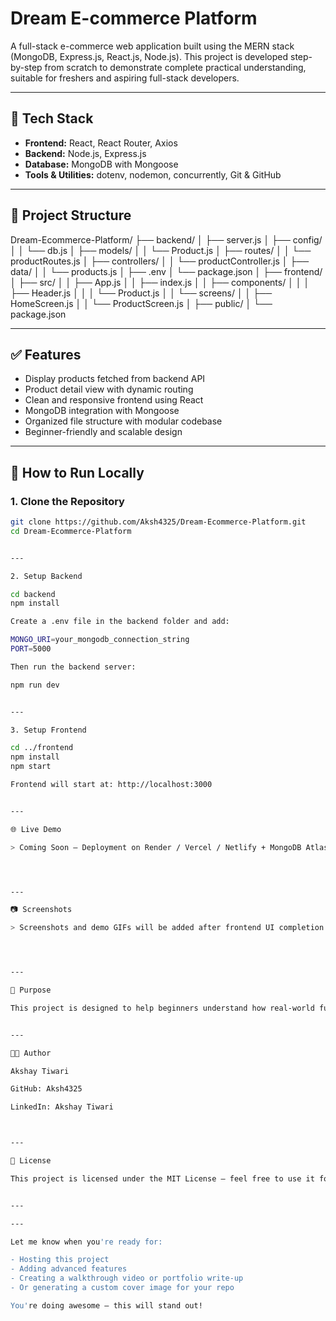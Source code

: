 




# Dream E-commerce Platform

A full-stack e-commerce web application built using the MERN stack (MongoDB, Express.js, React.js, Node.js). This project is developed step-by-step from scratch to demonstrate complete practical understanding, suitable for freshers and aspiring full-stack developers.

---

## 🚀 Tech Stack

- **Frontend:** React, React Router, Axios  
- **Backend:** Node.js, Express.js  
- **Database:** MongoDB with Mongoose  
- **Tools & Utilities:** dotenv, nodemon, concurrently, Git & GitHub  

---

## 📁 Project Structure

Dream-Ecommerce-Platform/ ├── backend/ │   ├── server.js │   ├── config/ │   │   └── db.js │   ├── models/ │   │   └── Product.js │   ├── routes/ │   │   └── productRoutes.js │   ├── controllers/ │   │   └── productController.js │   ├── data/ │   │   └── products.js │   ├── .env │   └── package.json │ ├── frontend/ │   ├── src/ │   │   ├── App.js │   │   ├── index.js │   │   ├── components/ │   │   │   ├── Header.js │   │   │   └── Product.js │   │   └── screens/ │   │       ├── HomeScreen.js │   │       └── ProductScreen.js │   ├── public/ │   └── package.json

---

## ✅ Features

- Display products fetched from backend API  
- Product detail view with dynamic routing  
- Clean and responsive frontend using React  
- MongoDB integration with Mongoose  
- Organized file structure with modular codebase  
- Beginner-friendly and scalable design  

---

## 🧪 How to Run Locally

### 1. Clone the Repository

```bash
git clone https://github.com/Aksh4325/Dream-Ecommerce-Platform.git
cd Dream-Ecommerce-Platform


---

2. Setup Backend

cd backend
npm install

Create a .env file in the backend folder and add:

MONGO_URI=your_mongodb_connection_string
PORT=5000

Then run the backend server:

npm run dev


---

3. Setup Frontend

cd ../frontend
npm install
npm start

Frontend will start at: http://localhost:3000


---

🌐 Live Demo

> Coming Soon – Deployment on Render / Vercel / Netlify + MongoDB Atlas




---

📷 Screenshots

> Screenshots and demo GIFs will be added after frontend UI completion.




---

📌 Purpose

This project is designed to help beginners understand how real-world full-stack applications are developed, structured, and deployed. It includes basic functionality to get started and can be extended further with features like authentication, cart, payments, and admin dashboard.


---

👨‍💻 Author

Akshay Tiwari

GitHub: Aksh4325

LinkedIn: Akshay Tiwari



---

📝 License

This project is licensed under the MIT License — feel free to use it for learning and development.


---

---

Let me know when you're ready for:

- Hosting this project  
- Adding advanced features  
- Creating a walkthrough video or portfolio write-up  
- Or generating a custom cover image for your repo

You're doing awesome — this will stand out!

